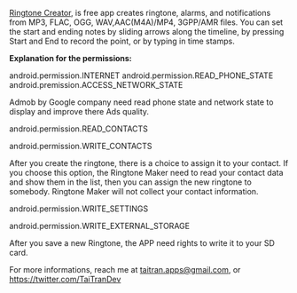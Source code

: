 
[Ringtone Creator](https://play.google.com/store/apps/details?id=com.tai.tran.ringtone), is free app creates ringtone, alarms, and notifications from MP3, FLAC, OGG, WAV,AAC(M4A)/MP4, 3GPP/AMR files. You can set the start and ending notes by sliding arrows along the timeline, by pressing Start and End to record the point, or by typing in time stamps.


**Explanation for the permissions:**

android.permission.INTERNET
android.permission.READ_PHONE_STATE
android.premission.ACCESS_NETWORK_STATE


Admob by Google company need read phone state and network state to display and improve there Ads quality. 

android.permission.READ_CONTACTS

android.permission.WRITE_CONTACTS


After you create the ringtone, there is a choice to assign it to your contact. If you choose this option, the Ringtone Maker need to read your contact data and show them in the list, then you can assign the new ringtone to somebody.
Ringtone Maker will not collect your contact information. 


android.permission.WRITE_SETTINGS

android.permission.WRITE_EXTERNAL_STORAGE


After you save a new Ringtone, the APP need rights to write it to your SD card.




For more informations, reach me at taitran.apps@gmail.com, or https://twitter.com/TaiTranDev

